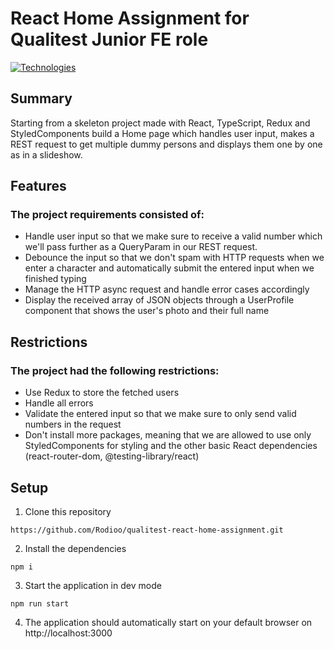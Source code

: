 # React Home Assignment for Qualitest Junior FE role

[![Technologies](https://skillicons.dev/icons?i=ts,react,redux,styledcomponents)](https://skillicons.dev)

## Summary
Starting from a skeleton project made with React, TypeScript, Redux and StyledComponents build a Home page which handles user input, makes a REST request to get multiple dummy persons and displays them one by one as in a slideshow.

## Features
### The project requirements consisted of:
- Handle user input so that we make sure to receive a valid number which we'll pass further as a QueryParam in our REST request.
- Debounce the input so that we don't spam with HTTP requests when we enter a character and automatically submit the entered input when we finished typing
- Manage the HTTP async request and handle error cases accordingly
- Display the received array of JSON objects through a UserProfile component that shows the user's photo and their full name

## Restrictions
### The project had the following restrictions:
- Use Redux to store the fetched users
- Handle all errors
- Validate the entered input so that we make sure to only send valid numbers in the request
- Don't install more packages, meaning that we are allowed to use only StyledComponents for styling and the other basic React dependencies (react-router-dom, @testing-library/react)

## Setup
1. Clone this repository
```
https://github.com/Rodioo/qualitest-react-home-assignment.git
```
2. Install the dependencies
```
npm i
```
3. Start the application in dev mode
```
npm run start
```
4. The application should automatically start on your default browser on http://localhost:3000
